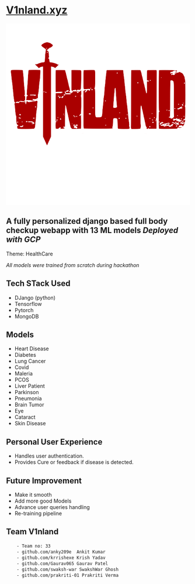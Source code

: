 # [V1nland.xyz](https://V1nland.xyz)

![logo](media/assets/logo.png)

## A fully personalized django based full body checkup webapp with 13 ML models *Deployed with GCP*

Theme: HealthCare

*All models were trained from scratch during hackathon*

## Tech STack Used
- DJango (python)
- Tensorflow
- Pytorch
- MongoDB

## Models 
- Heart Disease
- Diabetes
- Lung Cancer
- Covid
- Maleria
- PCOS
- Liver Patient
- Parkinson
- Pneumonia
- Brain Tumor
- Eye
- Cataract
- Skin Disease

## Personal User Experience
- Handles user authentication.
- Provides Cure or feedback if disease is detected.

## Future Improvement
- Make it smooth
- Add more good Models
- Advance user queries handling
- Re-training pipeline

## Team V1nland
```
    - Team no: 33
    - github.com/anky209e  Ankit Kumar
    - github.com/krrishexe Krish Yadav
    - github.com/Gaurav065 Gaurav Patel
    - github.com/swaksh-war SwakshWar Ghosh
    - github.com/prakriti-01 Prakriti Verma

```
